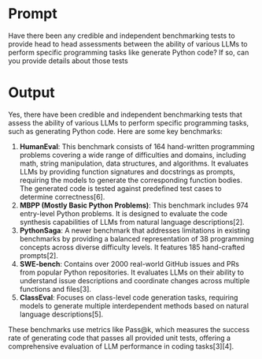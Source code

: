 # Prompt

Have there been any credible and independent benchmarking tests to provide head to head assessments between the ability of various LLMs to perform specific programming tasks like generate Python code? If so, can you provide details about those tests

# Output

Yes, there have been credible and independent benchmarking tests that assess the ability of various LLMs to perform specific programming tasks, such as generating Python code. Here are some key benchmarks:

1. **HumanEval**: This benchmark consists of 164 hand-written programming problems covering a wide range of difficulties and domains, including math, string manipulation, data structures, and algorithms. It evaluates LLMs by providing function signatures and docstrings as prompts, requiring the models to generate the corresponding function bodies. The generated code is tested against predefined test cases to determine correctness\[6].
2. **MBPP (Mostly Basic Python Problems)**: This benchmark includes 974 entry-level Python problems. It is designed to evaluate the code synthesis capabilities of LLMs from natural language descriptions\[2].
3. **PythonSaga**: A newer benchmark that addresses limitations in existing benchmarks by providing a balanced representation of 38 programming concepts across diverse difficulty levels. It features 185 hand-crafted prompts\[2].
4. **SWE-bench**: Contains over 2000 real-world GitHub issues and PRs from popular Python repositories. It evaluates LLMs on their ability to understand issue descriptions and coordinate changes across multiple functions and files\[3].
5. **ClassEval**: Focuses on class-level code generation tasks, requiring models to generate multiple interdependent methods based on natural language descriptions\[5].

These benchmarks use metrics like Pass@k, which measures the success rate of generating code that passes all provided unit tests, offering a comprehensive evaluation of LLM performance in coding tasks\[3]\[4].
